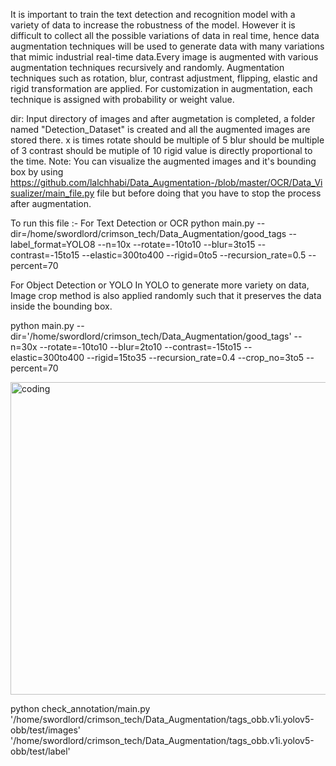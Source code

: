 
It is important to train the text detection and recognition model with a variety of data to increase the robustness of the model. However it is difficult to collect all the possible variations 
of data in real time, hence data augmentation techniques will be used to generate data with many variations that mimic industrial real-time data.Every image is augmented with various augmentation 
techniques recursively and randomly. Augmentation techniques such as rotation, blur, contrast adjustment, flipping, elastic and rigid transformation are applied. For customization in augmentation, 
each technique is assigned with probability or weight value.

dir: Input directory of images and after augmetation is completed, a folder named "Detection_Dataset" is created and all the augmented images are stored there.
x is times
rotate should be multiple of 5
blur should be multiple of 3
contrast should be mutiple of 10
rigid value is directly proportional to the time.
Note: You can visualize the augmented images and it's bounding box by using https://github.com/lalchhabi/Data_Augmentation-/blob/master/OCR/Data_Visualizer/main_file.py file but before doing that you have to stop the process after augmentation.

To run this file :-
For Text Detection or OCR
python main.py --dir=/home/swordlord/crimson_tech/Data_Augmentation/good_tags --label_format=YOLO8  --n=10x --rotate=-10to10 --blur=3to15 --contrast=-15to15 --elastic=300to400 --rigid=0to5 --recursion_rate=0.5 --percent=70 

For Object Detection or YOLO
In YOLO to generate more variety on data, Image crop method is also applied randomly such that it preserves the data inside the bounding box.

python main.py --dir='/home/swordlord/crimson_tech/Data_Augmentation/good_tags' --n=30x --rotate=-10to10 --blur=2to10 --contrast=-15to15 --elastic=300to400 --rigid=15to35 --recursion_rate=0.4 --crop_no=3to5 --percent=70

<img alt = 'coding' width = "1000" height = "500" src = "https://github.com/lalchhabi/Data_Augmentation/blob/master/augmentation_process.jpg">

python check_annotation/main.py '/home/swordlord/crimson_tech/Data_Augmentation/tags_obb.v1i.yolov5-obb/test/images' '/home/swordlord/crimson_tech/Data_Augmentation/tags_obb.v1i.yolov5-obb/test/label' 